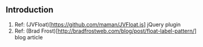 ## Introduction

1. Ref: (JVFloat)[https://github.com/maman/JVFloat.js] jQuery plugin
1. Ref: (Brad Frost)[http://bradfrostweb.com/blog/post/float-label-pattern/] blog article